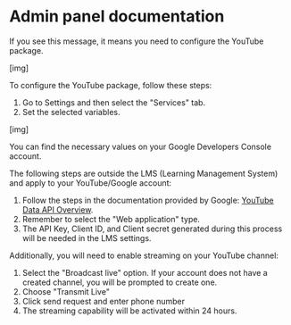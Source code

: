 # Admin panel documentation

If you see this message, it means you need to configure the YouTube package.

[img]

To configure the YouTube package, follow these steps:
1. Go to Settings and then select the "Services" tab. 
2. Set the selected variables.

[img]

You can find the necessary values on your Google Developers Console account.

The following steps are outside the LMS (Learning Management System) and apply to your YouTube/Google account:
1. Follow the steps in the documentation provided by Google: [YouTube Data API Overview](https://developers.google.com/youtube/v3/getting-started).
2. Remember to select the "Web application" type.
3. The API Key, Client ID, and Client secret generated during this process will be needed in the LMS settings.


Additionally, you will need to enable streaming on your YouTube channel:

1. Select the "Broadcast live" option. If your account does not have a created channel, you will be prompted to create one.
2. Choose "Transmit Live"
3. Click send request and enter phone number
4. The streaming capability will be activated within 24 hours.
